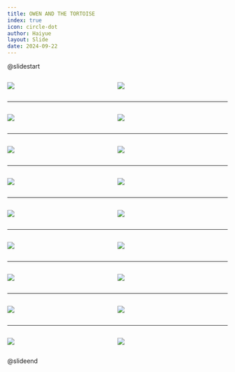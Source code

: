 ```yaml
---
title: OWEN AND THE TORTOISE
index: true
icon: circle-dot
author: Haiyue
layout: Slide
date: 2024-09-22
---
```

 
@slidestart

<div style="display:flex">
<div style="flex:1">

![](https://raw.githubusercontent.com/yclord/reading/refs/heads/master/english/Level-N/OWEN%20AND%20THE%20TORTOISE/001.webp)
</div>
<div style="flex:1">

![](https://raw.githubusercontent.com/yclord/reading/refs/heads/master/english/Level-N/OWEN%20AND%20THE%20TORTOISE/002.webp)
</div>
</div>

---

<div style="display:flex">
<div style="flex:1">

![](https://raw.githubusercontent.com/yclord/reading/refs/heads/master/english/Level-N/OWEN%20AND%20THE%20TORTOISE/003.webp)
</div>
<div style="flex:1">

![](https://raw.githubusercontent.com/yclord/reading/refs/heads/master/english/Level-N/OWEN%20AND%20THE%20TORTOISE/004.webp)
</div>
</div>

---

<div style="display:flex">
<div style="flex:1">

![](https://raw.githubusercontent.com/yclord/reading/refs/heads/master/english/Level-N/OWEN%20AND%20THE%20TORTOISE/005.webp)
</div>
<div style="flex:1">

![](https://raw.githubusercontent.com/yclord/reading/refs/heads/master/english/Level-N/OWEN%20AND%20THE%20TORTOISE/006.webp)
</div>
</div>

---

<div style="display:flex">
<div style="flex:1">

![](https://raw.githubusercontent.com/yclord/reading/refs/heads/master/english/Level-N/OWEN%20AND%20THE%20TORTOISE/007.webp)
</div>
<div style="flex:1">

![](https://raw.githubusercontent.com/yclord/reading/refs/heads/master/english/Level-N/OWEN%20AND%20THE%20TORTOISE/008.webp)
</div>
</div>

---

<div style="display:flex">
<div style="flex:1">

![](https://raw.githubusercontent.com/yclord/reading/refs/heads/master/english/Level-N/OWEN%20AND%20THE%20TORTOISE/009.webp)
</div>
<div style="flex:1">

![](https://raw.githubusercontent.com/yclord/reading/refs/heads/master/english/Level-N/OWEN%20AND%20THE%20TORTOISE/010.webp)
</div>
</div>

---

<div style="display:flex">
<div style="flex:1">

![](https://raw.githubusercontent.com/yclord/reading/refs/heads/master/english/Level-N/OWEN%20AND%20THE%20TORTOISE/011.webp)
</div>
<div style="flex:1">

![](https://raw.githubusercontent.com/yclord/reading/refs/heads/master/english/Level-N/OWEN%20AND%20THE%20TORTOISE/012.webp)
</div>
</div>

---

<div style="display:flex">
<div style="flex:1">

![](https://raw.githubusercontent.com/yclord/reading/refs/heads/master/english/Level-N/OWEN%20AND%20THE%20TORTOISE/013.webp)
</div>
<div style="flex:1">

![](https://raw.githubusercontent.com/yclord/reading/refs/heads/master/english/Level-N/OWEN%20AND%20THE%20TORTOISE/014.webp)
</div>
</div>

---

<div style="display:flex">
<div style="flex:1">

![](https://raw.githubusercontent.com/yclord/reading/refs/heads/master/english/Level-N/OWEN%20AND%20THE%20TORTOISE/015.webp)
</div>
<div style="flex:1">

![](https://raw.githubusercontent.com/yclord/reading/refs/heads/master/english/Level-N/OWEN%20AND%20THE%20TORTOISE/016.webp)
</div>
</div>

---

<div style="display:flex">
<div style="flex:1">

![](https://raw.githubusercontent.com/yclord/reading/refs/heads/master/english/Level-N/OWEN%20AND%20THE%20TORTOISE/017.webp)
</div>
<div style="flex:1">

![](https://raw.githubusercontent.com/yclord/reading/refs/heads/master/english/Level-N/OWEN%20AND%20THE%20TORTOISE/018.webp)
</div>
</div>

@slideend
